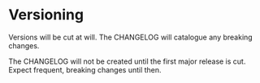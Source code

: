 # Versioning
Versions will be cut at will. The CHANGELOG will catalogue any
breaking changes.

The CHANGELOG will not be created until the first major release is
cut.  Expect frequent, breaking changes until then.
